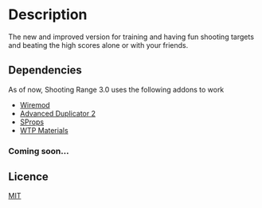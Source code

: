 # Description
The new and improved version for training and having fun shooting targets and beating the high scores alone or with your friends.

## Dependencies
As of now, Shooting Range 3.0 uses the following addons to work<br>

* [Wiremod](https://steamcommunity.com/sharedfiles/filedetails/?id=160250458)<br>
* [Advanced Duplicator 2](https://github.com/wiremod/advdupe2)<br>
* [SProps](https://steamcommunity.com/sharedfiles/filedetails/?id=173482196)<br>
* [WTP Materials](https://steamcommunity.com/sharedfiles/filedetails/?id=256056339)<br>

### Coming soon...

## Licence
[MIT](https://github.com/NickMBR/ShootingRange3/blob/master/LICENSE)